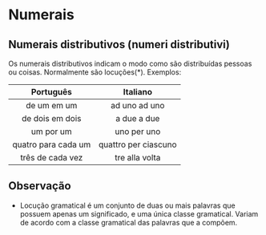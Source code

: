 # Numerais

## Numerais distributivos (numeri distributivi)

Os numerais distributivos indicam o modo como são distribuídas pessoas ou coisas. Normalmente são locuções(*). Exemplos:

Português                      | Italiano
:----------------------------: | :--------:
de um em um                    | ad uno ad uno
de dois em dois                | a due a due
um por um                      | uno per uno
quatro para cada um            | quattro per ciascuno
três de cada vez               | tre alla volta

## Observação
* Locução gramatical é um conjunto de duas ou mais palavras que possuem apenas um significado, e uma única classe gramatical. Variam de acordo com a classe gramatical das palavras que a compõem.

